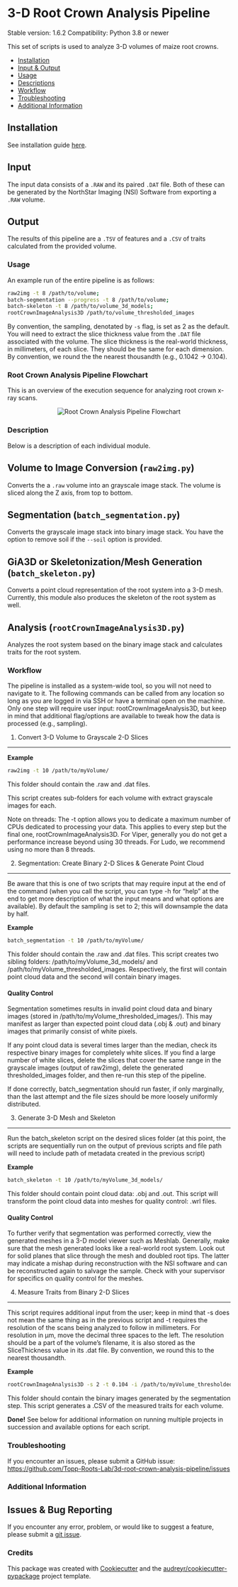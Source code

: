 # 3-D Root Crown Analysis Pipeline

Stable version: 1.6.2
Compatibility: Python 3.8 or newer

This set of scripts is used to analyze 3-D volumes of maize root crowns.

- [Installation](#installation)
- [Input & Output](#input)
- [Usage](#usage)
- [Descriptions](#description)
- [Workflow](#workflow)
- [Troubleshooting](#troubleshooting)
- [Additional Information](#additional-information)

## Installation

See installation guide [here](INSTALL.md).

## Input

The input data consists of a `.RAW` and its paired `.DAT` file. Both of these can be generated by the NorthStar Imaging (NSI) Software from exporting a `.RAW` volume.

## Output

The results of this pipeline are a `.TSV` of features and a `.CSV` of traits calculated from the provided volume.

### Usage

An example run of the entire pipeline is as follows:

```bash
raw2img -t 8 /path/to/volume;
batch-segmentation --progress -t 8 /path/to/volume;
batch-skeleton -t 8 /path/to/volume_3d_models;
rootCrownImageAnalysis3D /path/to/volume_thresholded_images
```

By convention, the sampling, denotated by `-s` flag, is set as 2 as the default. You will need to extract the slice thickness value from the `.DAT` file associated with the volume. The slice thickness is the real-world thickness, in millimeters, of each slice. They should be the same for each dimension. By convention, we round the the nearest thousandth (e.g., 0.1042 -\> 0.104).

### Root Crown Analysis Pipeline Flowchart

This is an overview of the execution sequence for analyzing root crown x-ray scans.

<p align="center">
  <img alt="Root Crown Analysis Pipeline Flowchart" src="docs/img/root-crown-pipeline-flowchart.png">
</p>

### Description

Below is a description of each individual module.

## Volume to Image Conversion (`raw2img.py`)

Converts the a `.raw` volume into an grayscale image stack. The volume is sliced along the Z axis, from top to bottom.

## Segmentation (`batch_segmentation.py`)

Converts the grayscale image stack into binary image stack. You have the option to remove soil if the `--soil` option is provided.

## GiA3D or Skeletonization/Mesh Generation (`batch_skeleton.py`)

Converts a point cloud representation of the root system into a 3-D mesh. Currently, this module also produces the skeleton of the root system as well.

## Analysis (`rootCrownImageAnalysis3D.py`)

Analyzes the root system based on the binary image stack and calculates traits for the root system.

### Workflow

The pipeline is installed as a system-wide tool, so you will not need to navigate to it. The following commands can be called from any location so long as you are logged in via SSH or have a terminal open on the machine. Only one step will require user input: rootCrownImageAnalysis3D, but keep in mind that additional flag/options are available to tweak how the data is processed (e.g., sampling).

1. Convert 3-D Volume to Grayscale 2-D Slices

---

**Example**

```bash
raw2img -t 10 /path/to/myVolume/
```

This folder should contain the .raw and .dat files.

This script creates sub-folders for each volume with extract grayscale images for each.

Note on threads: The -t option allows you to dedicate a maximum number of CPUs dedicated to processing your data. This applies to every step but the final one, rootCrownImageAnalysis3D. For Viper, generally you do not get a performance increase beyond using 30 threads. For Ludo, we recommend using no more than 8 threads.

2. Segmentation: Create Binary 2-D Slices & Generate Point Cloud

---

Be aware that this is one of two scripts that may require input at the end of the command (when you call the script, you can type -h for “help” at the end to get more description of what the input means and what options are available). By default the sampling is set to 2; this will downsample the data by half.

**Example**

```bash
batch_segmentation -t 10 /path/to/myVolume/
```

This folder should contain the .raw and .dat files. This script creates two sibling folders: /path/to/myVolume_3d_models/ and /path/to/myVolume_thresholded_images. Respectively, the first will contain point cloud data and the second will contain binary images.

#### Quality Control

Segmentation sometimes results in invalid point cloud data and binary images (stored in /path/to/myVolume_thresholded_images/). This may manifest as larger than expected point cloud data (.obj & .out) and binary images that primarily consist of white pixels.

If any point cloud data is several times larger than the median, check its respective binary images for completely white slices. If you find a large number of white slices, delete the slices that cover the same range in the grayscale images (output of raw2img), delete the generated thresholded_images folder, and then re-run this step of the pipeline.

If done correctly, batch_segmentation should run faster, if only marginally, than the last attempt and the file sizes should be more loosely uniformly distributed.

3. Generate 3-D Mesh and Skeleton

---

Run the batch_skeleton script on the desired slices folder (at this point, the scripts are sequentially run on the output of previous scripts and file path will need to include path of metadata created in the previous script)

**Example**

```bash
batch_skeleton -t 10 /path/to/myVolume_3d_models/
```

This folder should contain point cloud data: .obj and .out. This script will transform the point cloud data into meshes for quality control: .wrl files.

#### Quality Control

To further verify that segmentation was performed correctly, view the generated meshes in a 3-D model viewer such as Meshlab. Generally, make sure that the mesh generated looks like a real-world root system. Look out for solid planes that slice through the mesh and doubled root tips. The latter may indicate a mishap during reconstruction with the NSI software and can be reconstructed again to salvage the sample. Check with your supervisor for specifics on quality control for the meshes.

4. Measure Traits from Binary 2-D Slices

---

This script requires additional input from the user; keep in mind that -s does not mean the same thing as in the previous script and -t requires the resolution of the scans being analyzed to follow in millimeters. For resolution in μm, move the decimal three spaces to the left. The resolution should be a part of the volume’s filename, it is also stored as the SliceThickness value in its .dat file. By convention, we round this to the nearest thousandth.

**Example**

```bash
rootCrownImageAnalysis3D -s 2 -t 0.104 -i /path/to/myVolume_thresholded_images/
```

This folder should contain the binary images generated by the segmentation step. This script generates a .CSV of the measured traits for each volume.

**Done!** See below for additional information on running multiple projects in succession and available options for each script.

### Troubleshooting

If you encounter an issues, please submit a GitHub issue: <https://github.com/Topp-Roots-Lab/3d-root-crown-analysis-pipeline/issues>

### Additional Information

## Issues & Bug Reporting

If you encounter any error, problem, or would like to suggest a feature, please submit a [git issue](https://github.com/Topp-Roots-Lab/3d-root-crown-analysis-pipeline/issues).

### Credits

This package was created with [Cookiecutter](https://github.com/audreyr/cookiecutter) and the [audreyr/cookiecutter-pypackage](https://github.com/audreyr/cookiecutter-pypackage) project template.

